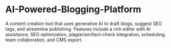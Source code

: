 # AI-Powered-Blogging-Platform
A content creation tool that uses generative AI to draft blogs, suggest SEO tags, and streamline publishing. Features include a rich editor with AI assistance, SEO optimization, plagiarism/fact-check integration, scheduling, team collaboration, and CMS export.
